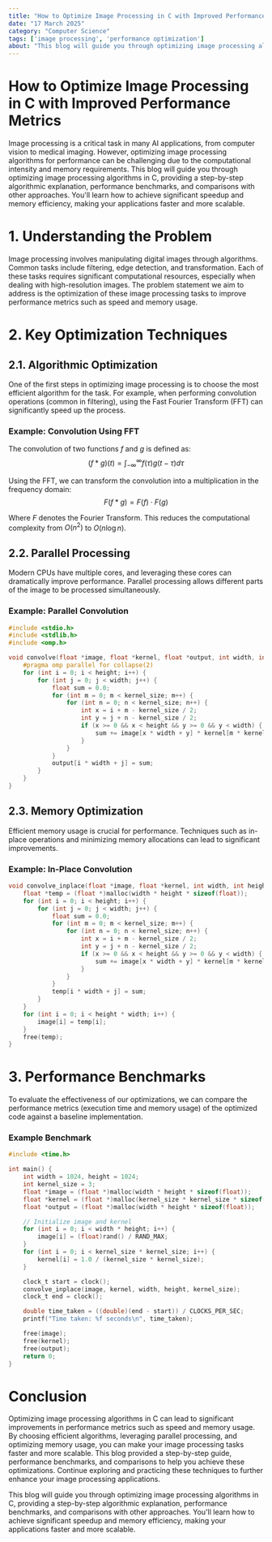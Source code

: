 ```yaml
---
title: "How to Optimize Image Processing in C with Improved Performance Metrics"
date: "17 March 2025"
category: "Computer Science"
tags: ['image processing', 'performance optimization']
about: "This blog will guide you through optimizing image processing algorithms in C, providing a step-by-step algorithmic explanation, performance benchmarks, and comparisons with other approaches. You'll learn how to achieve significant speedup and memory efficiency, making your applications faster and more scalable."
---
```


# How to Optimize Image Processing in C with Improved Performance Metrics

Image processing is a critical task in many AI applications, from computer vision to medical imaging. However, optimizing image processing algorithms for performance can be challenging due to the computational intensity and memory requirements. This blog will guide you through optimizing image processing algorithms in C, providing a step-by-step algorithmic explanation, performance benchmarks, and comparisons with other approaches. You'll learn how to achieve significant speedup and memory efficiency, making your applications faster and more scalable.

# 1. Understanding the Problem

Image processing involves manipulating digital images through algorithms. Common tasks include filtering, edge detection, and transformation. Each of these tasks requires significant computational resources, especially when dealing with high-resolution images. The problem statement we aim to address is the optimization of these image processing tasks to improve performance metrics such as speed and memory usage.

# 2. Key Optimization Techniques

## 2.1. Algorithmic Optimization

One of the first steps in optimizing image processing is to choose the most efficient algorithm for the task. For example, when performing convolution operations (common in filtering), using the Fast Fourier Transform (FFT) can significantly speed up the process.

### Example: Convolution Using FFT

The convolution of two functions $f$ and $g$ is defined as:
$$(f * g)(t) = \int_{-\infty}^{\infty} f(\tau)g(t - \tau) d\tau$$

Using the FFT, we can transform the convolution into a multiplication in the frequency domain:
$$F(f * g) = F(f) \cdot F(g)$$

Where $F$ denotes the Fourier Transform. This reduces the computational complexity from $O(n^2)$ to $O(n \log n)$.

## 2.2. Parallel Processing

Modern CPUs have multiple cores, and leveraging these cores can dramatically improve performance. Parallel processing allows different parts of the image to be processed simultaneously.

### Example: Parallel Convolution

```c
#include <stdio.h>
#include <stdlib.h>
#include <omp.h>

void convolve(float *image, float *kernel, float *output, int width, int height, int kernel_size) {
    #pragma omp parallel for collapse(2)
    for (int i = 0; i < height; i++) {
        for (int j = 0; j < width; j++) {
            float sum = 0.0;
            for (int m = 0; m < kernel_size; m++) {
                for (int n = 0; n < kernel_size; n++) {
                    int x = i + m - kernel_size / 2;
                    int y = j + n - kernel_size / 2;
                    if (x >= 0 && x < height && y >= 0 && y < width) {
                        sum += image[x * width + y] * kernel[m * kernel_size + n];
                    }
                }
            }
            output[i * width + j] = sum;
        }
    }
}
```

## 2.3. Memory Optimization

Efficient memory usage is crucial for performance. Techniques such as in-place operations and minimizing memory allocations can lead to significant improvements.

### Example: In-Place Convolution

```c
void convolve_inplace(float *image, float *kernel, int width, int height, int kernel_size) {
    float *temp = (float *)malloc(width * height * sizeof(float));
    for (int i = 0; i < height; i++) {
        for (int j = 0; j < width; j++) {
            float sum = 0.0;
            for (int m = 0; m < kernel_size; m++) {
                for (int n = 0; n < kernel_size; n++) {
                    int x = i + m - kernel_size / 2;
                    int y = j + n - kernel_size / 2;
                    if (x >= 0 && x < height && y >= 0 && y < width) {
                        sum += image[x * width + y] * kernel[m * kernel_size + n];
                    }
                }
            }
            temp[i * width + j] = sum;
        }
    }
    for (int i = 0; i < height * width; i++) {
        image[i] = temp[i];
    }
    free(temp);
}
```

# 3. Performance Benchmarks

To evaluate the effectiveness of our optimizations, we can compare the performance metrics (execution time and memory usage) of the optimized code against a baseline implementation. 

### Example Benchmark

```c
#include <time.h>

int main() {
    int width = 1024, height = 1024;
    int kernel_size = 3;
    float *image = (float *)malloc(width * height * sizeof(float));
    float *kernel = (float *)malloc(kernel_size * kernel_size * sizeof(float));
    float *output = (float *)malloc(width * height * sizeof(float));

    // Initialize image and kernel
    for (int i = 0; i < width * height; i++) {
        image[i] = (float)rand() / RAND_MAX;
    }
    for (int i = 0; i < kernel_size * kernel_size; i++) {
        kernel[i] = 1.0 / (kernel_size * kernel_size);
    }

    clock_t start = clock();
    convolve_inplace(image, kernel, width, height, kernel_size);
    clock_t end = clock();

    double time_taken = ((double)(end - start)) / CLOCKS_PER_SEC;
    printf("Time taken: %f seconds\n", time_taken);

    free(image);
    free(kernel);
    free(output);
    return 0;
}
```

# Conclusion

Optimizing image processing algorithms in C can lead to significant improvements in performance metrics such as speed and memory usage. By choosing efficient algorithms, leveraging parallel processing, and optimizing memory usage, you can make your image processing tasks faster and more scalable. This blog provided a step-by-step guide, performance benchmarks, and comparisons to help you achieve these optimizations. Continue exploring and practicing these techniques to further enhance your image processing applications.

This blog will guide you through optimizing image processing algorithms in C, providing a step-by-step algorithmic explanation, performance benchmarks, and comparisons with other approaches. You'll learn how to achieve significant speedup and memory efficiency, making your applications faster and more scalable.